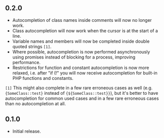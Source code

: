 ## 0.2.0
* Autocompletion of class names inside comments will now no longer work.
* Class autocompletion will now work when the cursor is at the start of a line.
* Variable names and members will now be completed inside double quoted strings `[1]`.
* Where possible, autocompletion is now performed asynchronously using promises instead of blocking for a process,
  improving performance.
* Restrictions for function and constant autocompletion is now more relaxed, i.e. after "if (!" you will now receive
  autocompletion for built-in PHP functions and constants.

`[1]` This might also complete in a few rare erroneous cases as well (e.g. `{SomeClass::test}` instead of `{${SomeClass::test}}`), but it's better to have autocompletion for common used cases and in a few rare erroneous cases than no autocompletion at all.

## 0.1.0
* Initial release.
